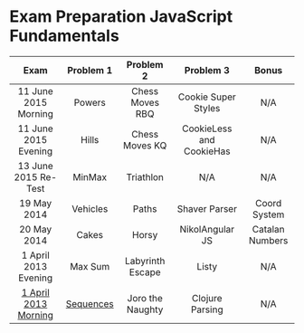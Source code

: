 # Exam Preparation JavaScript Fundamentals

| Exam | Problem 1 | Problem 2 | Problem 3 | Bonus |
| :-: | :-: | :-: | :-: | :-: |
| 11 June 2015 Morning | Powers | Chess Moves RBQ | Cookie Super Styles | N/A |
| 11 June 2015 Evening | Hills | Chess Moves KQ | CookieLess and CookieHas | N/A |
| 13 June 2015 Re-Test | MinMax | Triathlon | N/A | N/A |
| 19 May 2014 | Vehicles | Paths | Shaver Parser | Coord System |
| 20 May 2014 | Cakes | Horsy | NikolAngular JS | Catalan Numbers |
| 1 April 2013 Evening | Max Sum | Labyrinth Escape | Listy | N/A |
| [1 April 2013 Morning](http://bgcoder.com/Contests/Practice/Index/74#0) | [Sequences](./Sequences) | Joro the Naughty | Clojure Parsing | N/A |